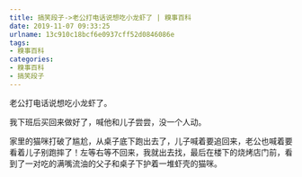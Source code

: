 ```yaml
---
title: 搞笑段子->老公打电话说想吃小龙虾了 | 糗事百科
date: 2019-11-07 09:33:25
urlname: 13c910c18bcf6e0937cff52d0846086e
tags: 
- 糗事百科
categories:
- 糗事百科
- 搞笑段子
---
```

老公打电话说想吃小龙虾了。

我下班后买回来做好了，喊他和儿子尝尝，没一个人动。

家里的猫咪打破了尴尬，从桌子底下跑出去了，儿子喊着要追回来，老公也喊着要看着儿子别跑摔了！左等右等不回来，我就出去找，最后在楼下的烧烤店门前，看到了一对吃的满嘴流油的父子和桌子下护着一堆虾壳的猫咪。


